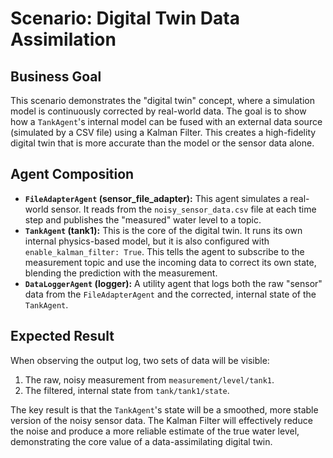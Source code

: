 # Scenario: Digital Twin Data Assimilation

## Business Goal

This scenario demonstrates the "digital twin" concept, where a simulation model is continuously corrected by real-world data. The goal is to show how a `TankAgent`'s internal model can be fused with an external data source (simulated by a CSV file) using a Kalman Filter. This creates a high-fidelity digital twin that is more accurate than the model or the sensor data alone.

## Agent Composition

- **`FileAdapterAgent` (sensor_file_adapter):** This agent simulates a real-world sensor. It reads from the `noisy_sensor_data.csv` file at each time step and publishes the "measured" water level to a topic.
- **`TankAgent` (tank1):** This is the core of the digital twin. It runs its own internal physics-based model, but it is also configured with `enable_kalman_filter: True`. This tells the agent to subscribe to the measurement topic and use the incoming data to correct its own state, blending the prediction with the measurement.
- **`DataLoggerAgent` (logger):** A utility agent that logs both the raw "sensor" data from the `FileAdapterAgent` and the corrected, internal state of the `TankAgent`.

## Expected Result

When observing the output log, two sets of data will be visible:
1.  The raw, noisy measurement from `measurement/level/tank1`.
2.  The filtered, internal state from `tank/tank1/state`.

The key result is that the `TankAgent`'s state will be a smoothed, more stable version of the noisy sensor data. The Kalman Filter will effectively reduce the noise and produce a more reliable estimate of the true water level, demonstrating the core value of a data-assimilating digital twin.
